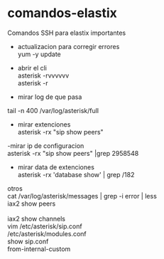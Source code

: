# comandos-elastix
Comandos SSH para elastix importantes<br>


- actualizacion para corregir errores<br>
yum -y update<br>

- abrir el cli<br>
asterisk -rvvvvvv<br>
asterisk -r<br>

- mirar log de que pasa <br>

tail -n 400 /var/log/asterisk/full<br>

- mirar extenciones<br>
 asterisk -rx "sip show peers"<br>

-mirar ip de configuracion<br>
asterisk -rx "sip show peers" |grep 2958548<br>

- mirar data de extenciones<br>
asterisk -rx 'database show' | grep /182<br>

otros<br>
cat /var/log/asterisk/messages | grep -i error | less<br>
iax2 show peers<br>   
iax2 show channels<br>
vim /etc/asterisk/sip.conf<br>
/etc/asterisk/modules.conf<br>
show sip.conf<br>
from-internal-custom<br>
